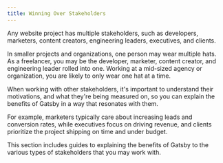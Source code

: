 ```yaml
---
title: Winning Over Stakeholders
---
```


Any website project has multiple stakeholders, such as developers, marketers, content creators, engineering leaders, executives, and clients.

In smaller projects and organizations, one person may wear multiple hats. As a freelancer, you may be the developer, marketer, content creator, and engineering leader rolled into one. Working at a mid-sized agency or organization, you are likely to only wear one hat at a time.

When working with other stakeholders, it's important to understand their motivations, and what they're being measured on, so you can explain the benefits of Gatsby in a way that resonates with them.

For example, marketers typically care about increasing leads and conversion rates, while executives focus on driving revenue, and clients prioritize the project shipping on time and under budget.

This section includes guides to explaining the benefits of Gatsby to the various types of stakeholders that you may work with.

<GuideList slug={props.slug} />
